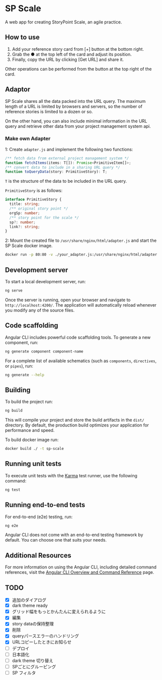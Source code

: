 # SP Scale

A web app for creating StoryPoint Scale, an agile practice.

## How to use

1. Add your reference story card from [+] button at the bottom right.
2. Grab the ● at the top left of the card and adjust its position.
3. Finally, copy the URL by clicking [Get URL] and share it.

Other operations can be performed from the button at the top right of the card.

## Adaptor

SP Scale shares all the data packed into the URL query.
The maximum length of a URL is limited by browsers and servers, so the number of reference stories is limited to a dozen or so.

On the other hand, you can also include minimal information in the URL query and retrieve other data from your project management system api.

### Make own Adapter

1: Create `adapter.js` and implement the following two functions:

```ts
/** fetch data from external project management system */
function fetchItems(items: T[]): Promise<PrimitiveItem[]>;
/** convert data to include in a sharing URL query */
function toQueryData(story: PrimitiveStory): T;
```

`T` is the structure of the data to be included in the URL query.

`PrimitiveStory` is as follows:

```ts
interface PrimitiveStory {
  title: string;
  /** original story point */
  orgSp: number;
  /** story point for the scale */
  sp?: number;
  link?: string;
}
```

2: Mount the created file to `/usr/share/nginx/html/adapter.js` and start the SP Scale docker image.

```bash
docker run -p 80:80 -v ./your_adapter.js:/usr/share/nginx/html/adapter.js:ro sp-scale
```

## Development server

To start a local development server, run:

```bash
ng serve
```

Once the server is running, open your browser and navigate to `http://localhost:4200/`. The application will automatically reload whenever you modify any of the source files.

## Code scaffolding

Angular CLI includes powerful code scaffolding tools. To generate a new component, run:

```bash
ng generate component component-name
```

For a complete list of available schematics (such as `components`, `directives`, or `pipes`), run:

```bash
ng generate --help
```

## Building

To build the project run:

```bash
ng build
```

This will compile your project and store the build artifacts in the `dist/` directory. By default, the production build optimizes your application for performance and speed.

To build docker image run:

```bash
docker build ./ -t sp-scale
```

## Running unit tests

To execute unit tests with the [Karma](https://karma-runner.github.io) test runner, use the following command:

```bash
ng test
```

## Running end-to-end tests

For end-to-end (e2e) testing, run:

```bash
ng e2e
```

Angular CLI does not come with an end-to-end testing framework by default. You can choose one that suits your needs.

## Additional Resources

For more information on using the Angular CLI, including detailed command references, visit the [Angular CLI Overview and Command Reference](https://angular.dev/tools/cli) page.

## TODO

- [x] 追加のダイアログ
- [x] dark theme ready
- [x] グリッド幅をもっとかんたんに変えられるように
- [x] 編集
- [x] story dataの保持整理
- [x] 削除
- [x] queryパースエラーのハンドリング
- [x] URLコピーしたときにお知らせ
- [ ] デプロイ
- [ ] 日本語化
- [ ] dark theme 切り替え
- [ ] SPごとにグルーピング
- [ ] SP フィルタ
